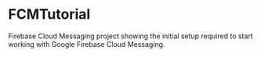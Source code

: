 # FCMTutorial

Firebase Cloud Messaging project showing the initial setup required to start working with Google Firebase Cloud Messaging.
